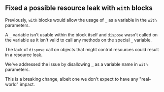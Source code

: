 ## Fixed a possible resource leak with `with` blocks

Previously, `with` blocks would allow the usage of `_` as a variable in the `with` parameters.

A `_` variable isn't usable within the block itself and `dispose` wasn't called on the variable as it isn't valid to call any methods on the special `_` variable.

The lack of `dispose` call on objects that might control resources could result in a resource leak.

We've addressed the issue by disallowing `_` as a variable name in `with` parameters.

This is a breaking change, albeit one we don't expect to have any "real-world" impact.
